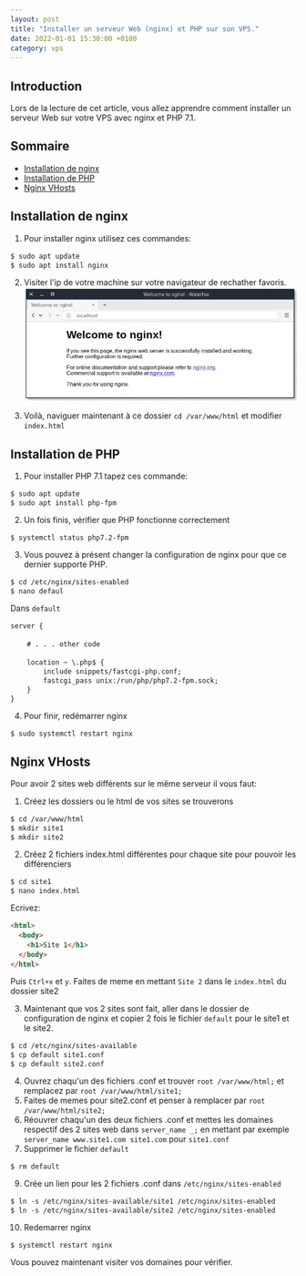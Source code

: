 ```yaml
---
layout: post
title: "Installer un serveur Web (nginx) et PHP sur son VPS."
date: 2022-01-01 15:30:00 +0100
category: vps
---
```


## Introduction

Lors de la lecture de cet article, vous allez apprendre comment installer un serveur Web sur votre VPS avec nginx et PHP 7.1.

## Sommaire
- [Installation de nginx](#installation-de-nginx)
- [Installation de PHP](#installation-de-PHP)
- [Nginx VHosts](#nginx-vhosts)

## Installation de nginx

1) Pour installer nginx utilisez ces commandes:
```
$ sudo apt update
$ sudo apt install nginx
```
2) Visiter l'ip de votre machine sur votre navigateur de rechather favoris.
![image](/images/welcomenginx.png)

3) Voilà, naviguer maintenant à ce dossier `cd /var/www/html` et modifier `index.html`

## Installation de PHP

1) Pour installer PHP 7.1 tapez ces commande:
```
$ sudo apt update
$ sudo apt install php-fpm
```
2) Un fois finis, vérifier que PHP fonctionne correctement
```
$ systemctl status php7.2-fpm
```
3) Vous pouvez à présent changer la configuration de nginx pour que ce dernier supporte PHP.

```
$ cd /etc/nginx/sites-enabled
$ nano defaul
```

Dans `default`

```
server {

    # . . . other code

    location ~ \.php$ {
        include snippets/fastcgi-php.conf;
        fastcgi_pass unix:/run/php/php7.2-fpm.sock;
    }
}
```
4) Pour finir, redémarrer nginx
```
$ sudo systemctl restart nginx
```

## Nginx VHosts

Pour avoir 2 sites web différents sur le même serveur il vous faut:

1) Créez les dossiers ou le html de vos sites se trouverons
```
$ cd /var/www/html
$ mkdir site1
$ mkdir site2
```

2) Créez 2 fichiers index.html différentes pour chaque site pour pouvoir les différenciers
```
$ cd site1
$ nano index.html
```

Ecrivez:

```html
<html>
  <body>
    <h1>Site 1</h1>
  </body>
</html>
```
Puis `Ctrl+x` et `y`. Faites de meme en mettant `Site 2` dans le `index.html` du dossier site2

3) Maintenant que vos 2 sites sont fait, aller dans le dossier de configuration de nginx et copier 2 fois le fichier `default` pour le site1 et le site2.
```
$ cd /etc/nginx/sites-available
$ cp default site1.conf
$ cp default site2.conf
```

4) Ouvrez chaqu'un des fichiers .conf et trouver `root /var/www/html;` et remplacez par `root /var/www/html/site1;`
5) Faites de memes pour site2.conf et penser à remplacer par `root /var/www/html/site2;`
6) Réouvrer chaqu'un des deux fichiers .conf et mettes les domaines respectif des 2 sites web dans `server_name _;` en mettant par exemple `server_name www.site1.com site1.com` pour `site1.conf`
7) Supprimer le fichier `default` 
```
$ rm default
```
9) Crée un lien pour les 2 fichiers .conf dans `/etc/nginx/sites-enabled`
```
$ ln -s /etc/nginx/sites-available/site1 /etc/nginx/sites-enabled
$ ln -s /etc/nginx/sites-available/site2 /etc/nginx/sites-enabled
```

10) Redemarrer nginx
```
$ systemctl restart nginx
```

Vous pouvez maintenant visiter vos domaines pour vérifier.
